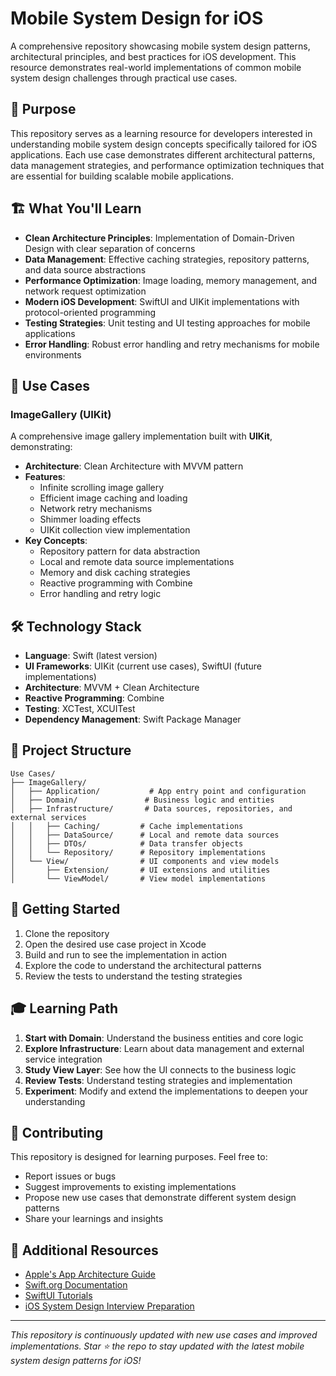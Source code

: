 # Mobile System Design for iOS

A comprehensive repository showcasing mobile system design patterns, architectural principles, and best practices for iOS development. This resource demonstrates real-world implementations of common mobile system design challenges through practical use cases.

## 🎯 Purpose

This repository serves as a learning resource for developers interested in understanding mobile system design concepts specifically tailored for iOS applications. Each use case demonstrates different architectural patterns, data management strategies, and performance optimization techniques that are essential for building scalable mobile applications.

## 🏗️ What You'll Learn

- **Clean Architecture Principles**: Implementation of Domain-Driven Design with clear separation of concerns
- **Data Management**: Effective caching strategies, repository patterns, and data source abstractions
- **Performance Optimization**: Image loading, memory management, and network request optimization
- **Modern iOS Development**: SwiftUI and UIKit implementations with protocol-oriented programming
- **Testing Strategies**: Unit testing and UI testing approaches for mobile applications
- **Error Handling**: Robust error handling and retry mechanisms for mobile environments

## 📱 Use Cases

### ImageGallery (UIKit)
A comprehensive image gallery implementation built with **UIKit**, demonstrating:

- **Architecture**: Clean Architecture with MVVM pattern
- **Features**:
  - Infinite scrolling image gallery
  - Efficient image caching and loading
  - Network retry mechanisms
  - Shimmer loading effects
  - UIKit collection view implementation
- **Key Concepts**:
  - Repository pattern for data abstraction
  - Local and remote data source implementations
  - Memory and disk caching strategies
  - Reactive programming with Combine
  - Error handling and retry logic

## 🛠️ Technology Stack

- **Language**: Swift (latest version)
- **UI Frameworks**: UIKit (current use cases), SwiftUI (future implementations)
- **Architecture**: MVVM + Clean Architecture
- **Reactive Programming**: Combine
- **Testing**: XCTest, XCUITest
- **Dependency Management**: Swift Package Manager

## 📂 Project Structure

```
Use Cases/
├── ImageGallery/
│   ├── Application/           # App entry point and configuration
│   ├── Domain/               # Business logic and entities
│   ├── Infrastructure/       # Data sources, repositories, and external services
│   │   ├── Caching/         # Cache implementations
│   │   ├── DataSource/      # Local and remote data sources
│   │   ├── DTOs/            # Data transfer objects
│   │   └── Repository/      # Repository implementations
│   └── View/                # UI components and view models
│       ├── Extension/       # UI extensions and utilities
│       └── ViewModel/       # View model implementations
```

## 🚀 Getting Started

1. Clone the repository
2. Open the desired use case project in Xcode
3. Build and run to see the implementation in action
4. Explore the code to understand the architectural patterns
5. Review the tests to understand the testing strategies

## 🎓 Learning Path

1. **Start with Domain**: Understand the business entities and core logic
2. **Explore Infrastructure**: Learn about data management and external service integration
3. **Study View Layer**: See how the UI connects to the business logic
4. **Review Tests**: Understand testing strategies and implementation
5. **Experiment**: Modify and extend the implementations to deepen your understanding

## 🤝 Contributing

This repository is designed for learning purposes. Feel free to:
- Report issues or bugs
- Suggest improvements to existing implementations
- Propose new use cases that demonstrate different system design patterns
- Share your learnings and insights

## 📖 Additional Resources

- [Apple's App Architecture Guide](https://developer.apple.com/documentation/app-architecture)
- [Swift.org Documentation](https://swift.org/documentation/)
- [SwiftUI Tutorials](https://developer.apple.com/tutorials/swiftui)
- [iOS System Design Interview Preparation](https://github.com/topics/ios-system-design)

---

*This repository is continuously updated with new use cases and improved implementations. Star ⭐ the repo to stay updated with the latest mobile system design patterns for iOS!*
